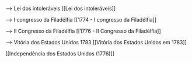 
--> Lei dos intoleráveis
[[Lei dos intoleráveis]]

--> I congresso da Filadélfia 
[[1774 - I congresso da Filadélfia]]

--> II Congresso da Filadélfia
[[1776 - II Congresso da Filadélfia]]

--> Vitória dos Estados Unidos 1783
[[Vitória dos Estados Unidos em 1783]]








[[Independência dos Estados Unidos (1776)]]